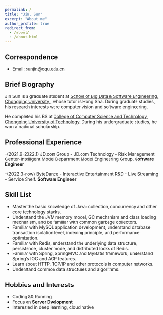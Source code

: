 ```yaml
---
permalink: /
title: "Jin, Sun"
excerpt: "About me"
author_profile: true
redirect_from: 
  - /about/
  - /about.html
---
```


## Correspondence

* Email: sunjin@cqu.edu.cn

## Brief Biography
Jin Sun is a graduate student at [School of Big Data & Software Engineering, Chongqing University ](http://www.cse.cqu.edu.cn/), whose tutor is Hong Sha. During graduate studies, his research interests were computer vision and software engineering.

He completed his BS at [College of Computer Science and Technology, Chongqing University of Technology](https://www.cqut.edu.cn/). During his undergraduate studies, he won a national scholarship.

## Professional Experience
-(2021.9-2022.1) JD.com Group - JD.com Technology - Risk Management Center-Intelligent Model Department Model Engineering Group. **Software Engineer**

-(2022.3-now) ByteDance - Interactive Entertainment R&D - Live Streaming - Service Shelf. **Software Engineer**

## Skill List
- Master the basic knowledge of Java: collection, concurrency and other core technology stacks.
- Understand the JVM memory model, GC mechanism and class loading mechanism, and be familiar with common garbage collectors.
- Familiar with MySQL application development, understand database transaction isolation level, indexing principle, and performance optimization.
- Familiar with Redis, understand the underlying data structure, persistence, cluster mode, and distributed locks of Redis.
- Familiar with Spring, SpringMVC and MyBatis framework, understand Spring's IOC and AOP features.
- Learn about HTTP, TCP/IP and other protocols in computer networks.
- Understand common data structures and algorithms.

## Hobbies and Interests
- Coding && Running
- Focus on **Server Dvelopment**
- Interested in deep learning, cloud native
